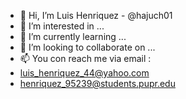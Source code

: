 - 👋 Hi, I’m Luis Henriquez - @hajuch01
- 👀 I’m interested in ...
- 🌱 I’m currently learning ...
- 💞️ I’m looking to collaborate on ...
- 📫 You con reach me via email :
- luis_henriquez_44@yahoo.com
- henriquez_95239@students.pupr.edu

<!---
hajuch01/hajuch01 is a ✨ special ✨ repository because its `README.md` (this file) appears on your GitHub profile.
You can click the Preview link to take a look at your changes.
--->
